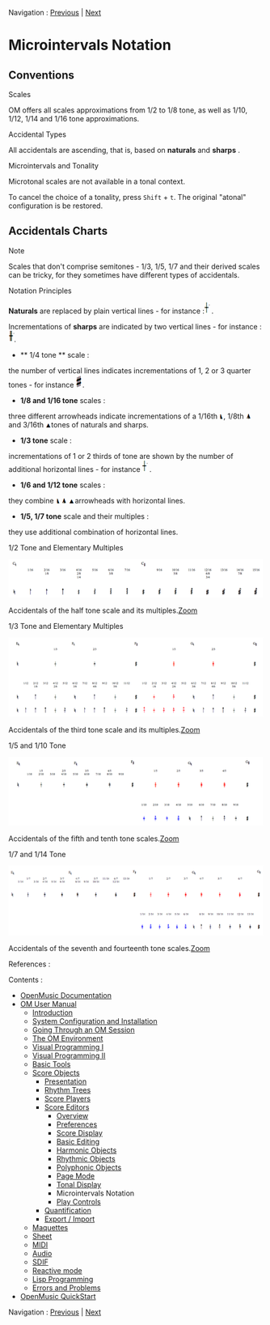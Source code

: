 Navigation : [Previous](Editor-Tonality "page précédente\(Tonal
Display\)") | [Next](Editor-Play "Next\(Play
Controls\)")


# Microintervals Notation

## Conventions

Scales

OM offers all scales approximations from 1/2 to 1/8 tone, as well as 1/10,
1/12, 1/14 and 1/16 tone approximations.

Accidental Types

All accidentals are ascending, that is, based on  **naturals** and  **sharps**
.

Microintervals and Tonality

Microtonal scales are not available in a tonal context.

To cancel the choice of a tonality, press `Shift` \+ `t`. The original
"atonal" configuration is be restored.

## Accidentals Charts

Note

Scales that don't comprise semitones - 1/3, 1/5, 1/7 and their derived scales
can be tricky, for they sometimes have different types of accidentals.

Notation Principles

**Naturals** are replaced by plain vertical lines - for instance
:![](../res/nat_icon.png) .

Incrementations of  **sharps** are indicated by two vertical lines - for
instance :![](../res/sharp_icon.png).

  * ** 1/4 tone ** scale : 

the number of vertical lines indicates incrementations of 1, 2 or 3 quarter
tones - for instance ![](../res/triplediese_icon.png).

  * **1/8   and 1/16 tone** scales : 

three different arrowheads indicate incrementations of a 1/16th
![](../res/arrow3_icon.png), 1/8th ![](../res/arrow1_icon_1.png)and 3/16th
![](../res/arrow2_icon.png)tones of naturals and sharps.

  * **1/3 tone** scale : 

incrementations of 1 or 2 thirds of tone are shown by the number of additional
horizontal lines - for instance ![](../res/nat_icon.png) .

  * **1/6 and 1/12 tone** scales :

they combine ![](../res/arrow3_icon.png) ![](../res/arrow1_icon_1.png)
![](../res/arrow2_icon.png)arrowheads with horizontal lines.

  * **1/5, 1/7 tone** scale and their multiples :

they use additional combination of horizontal lines.

1/2 Tone and Elementary Multiples

![Accidentals of the half tone scale and its multiples.](../res/1_scr.png)

Accidentals of the half tone scale and its multiples.[Zoom](../res/1_scr_1.png
"Zoom \(nouvelle fenêtre\)")

1/3 Tone and Elementary Multiples

![Accidentals of the third tone scale and its multiples.](../res/3RD_scr.png)

Accidentals of the third tone scale and its
multiples.[Zoom](../res/3RD_scr_1.png "Zoom \(nouvelle fenêtre\)")

1/5 and 1/10 Tone

![Accidentals of the fifth and tenth tone scales.](../res/5th_scr.png)

Accidentals of the fifth and tenth tone scales.[Zoom](../res/5th_scr_1.png
"Zoom \(nouvelle fenêtre\)")

1/7 and 1/14 Tone

![Accidentals of the seventh and fourteenth tone scales.](../res/7th_scr.png)

Accidentals of the seventh and fourteenth tone
scales.[Zoom](../res/7th_scr_1.png "Zoom \(nouvelle fenêtre\)")

References :

Contents :

  * [OpenMusic Documentation](OM-Documentation)
  * [OM User Manual](OM-User-Manual)
    * [Introduction](00-Contents)
    * [System Configuration and Installation](Installation)
    * [Going Through an OM Session](Goingthrough)
    * [The OM Environment](Environment)
    * [Visual Programming I](BasicVisualProgramming)
    * [Visual Programming II](AdvancedVisualProgramming)
    * [Basic Tools](BasicObjects)
    * [Score Objects](ScoreObjects)
      * [Presentation](Score-Objects-Intro)
      * [Rhythm Trees](RT)
      * [Score Players](ScorePlayer)
      * [Score Editors](ScoreEditors)
        * [Overview](Editor-Overview)
        * [Preferences](Editors-Prefs)
        * [Score Display](Editor-Display)
        * [Basic Editing](Editor-Basics)
        * [Harmonic Objects](Harmonic-Obj-Editor)
        * [Rhythmic Objects](Editor-Rhythm)
        * [Polyphonic Objects](Poly-Multi-Editor)
        * [Page Mode](Editor-PageMode)
        * [Tonal Display](Editor-Tonality)
        * Microintervals Notation
        * [Play Controls](Editor-Play)
      * [Quantification](Quantification)
      * [Export / Import](ImportExport)
    * [Maquettes](Maquettes)
    * [Sheet](Sheet)
    * [MIDI](MIDI)
    * [Audio](Audio)
    * [SDIF](SDIF)
    * [Reactive mode](Reactive)
    * [Lisp Programming](Lisp)
    * [Errors and Problems](errors)
  * [OpenMusic QuickStart](QuickStart-Chapters)

Navigation : [Previous](Editor-Tonality "page précédente\(Tonal
Display\)") | [Next](Editor-Play "Next\(Play
Controls\)")

